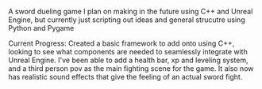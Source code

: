 A sword dueling game I plan on making in the future using C++ and Unreal Engine, but currently just scripting out ideas and general strucutre using Python and Pygame

Current Progress: Created a basic framework to add onto using C++, looking to see what components are needed to seamlessly integrate with Unreal Engine. I've been able to add a health bar, xp and leveling system, and a third person pov as the main fighting scene for the game. It also now has realistic sound effects that give the feeling of an actual sword fight.
